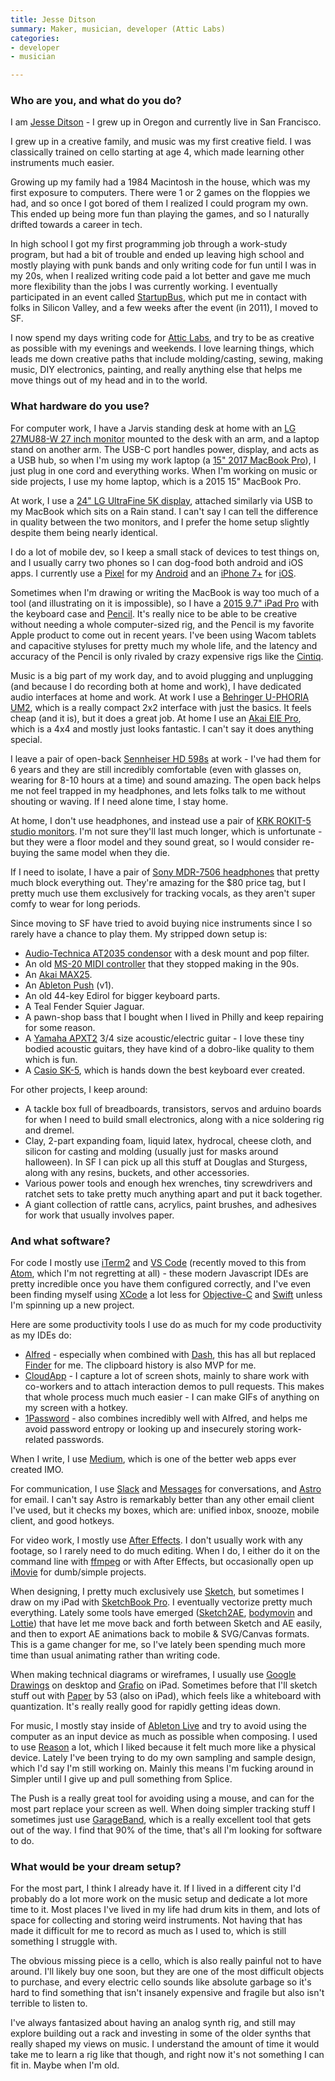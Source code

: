 ```yaml
---
title: Jesse Ditson
summary: Maker, musician, developer (Attic Labs)
categories:
- developer
- musician

---
```


### Who are you, and what do you do?

I am [Jesse Ditson](https://jesseditson.com/ "Jesse's website.") - I grew up in Oregon and currently live in San Francisco.

I grew up in a creative family, and music was my first creative field. I was classically trained on cello starting at age 4, which made learning other instruments much easier.

Growing up my family had a 1984 Macintosh in the house, which was my first exposure to computers. There were 1 or 2 games on the floppies we had, and so once I got bored of them I realized I could program my own. This ended up being more fun than playing the games, and so I naturally drifted towards a career in tech.

In high school I got my first programming job through a work-study program, but had a bit of trouble and ended up leaving high school and mostly playing with punk bands and only writing code for fun until I was in my 20s, when I realized writing code paid a lot better and gave me much more flexibility than the jobs I was currently working.
I eventually participated in an event called [StartupBus](https://www.startupbus.com/ "A road trip/hackathon."), which put me in contact with folks in Silicon Valley, and a few weeks after the event (in 2011), I moved to SF.

I now spend my days writing code for [Attic Labs](http://attic.io/ "The Attic Labs website."), and try to be as creative as possible with my evenings and weekends. I love learning things, which leads me down creative paths that include molding/casting, sewing, making music, DIY electronics, painting, and really anything else that helps me move things out of my head and in to the world.

### What hardware do you use?

For computer work, I have a Jarvis standing desk at home with an [LG 27MU88-W 27 inch monitor][27mu88-w] mounted to the desk with an arm, and a laptop stand on another arm. The USB-C port handles power, display, and acts as a USB hub, so when I'm using my work laptop (a [15" 2017 MacBook Pro][macbook-pro]), I just plug in one cord and everything works. When I'm working on music or side projects, I use my home laptop, which is a 2015 15" MacBook Pro.

At work, I use a [24" LG UltraFine 5K display][ultrafine-5k], attached similarly via USB to my MacBook which sits on a Rain stand. I can't say I can tell the difference in quality between the two monitors, and I prefer the home setup slightly despite them being nearly identical.

I do a lot of mobile dev, so I keep a small stack of devices to test things on, and I usually carry two phones so I can dog-food both android and iOS apps. I currently use a [Pixel][] for my [Android][] and an [iPhone 7+][iphone-7-plus] for [iOS][].

Sometimes when I'm drawing or writing the MacBook is way too much of a tool (and illustrating on it is impossible), so I have a [2015 9.7" iPad Pro][ipad-pro] with the keyboard case and [Pencil][]. It's really nice to be able to be creative without needing a whole computer-sized rig, and the Pencil is my favorite Apple product to come out in recent years. I've been using Wacom tablets and capacitive styluses for pretty much my whole life, and the latency and accuracy of the Pencil is only rivaled by crazy expensive rigs like the [Cintiq][].

Music is a big part of my work day, and to avoid plugging and unplugging (and because I do recording both at home and work), I have dedicated audio interfaces at home and work. At work I use a [Behringer U-PHORIA UM2][u-phoria-um2], which is a really compact 2x2 interface with just the basics. It feels cheap (and it is), but it does a great job. At home I use an [Akai EIE Pro][eie-pro], which is a 4x4 and mostly just looks fantastic. I can't say it does anything special.

I leave a pair of open-back [Sennheiser HD 598s][hd-598] at work - I've had them for 6 years and they are still incredibly comfortable (even with glasses on, wearing for 8-10 hours at a time) and sound amazing. The open back helps me not feel trapped in my headphones, and lets folks talk to me without shouting or waving. If I need alone time, I stay home.

At home, I don't use headphones, and instead use a pair of [KRK ROKIT-5 studio monitors][rokit-5]. I'm not sure they'll last much longer, which is unfortunate - but they were a floor model and they sound great, so I would consider re-buying the same model when they die.

If I need to isolate, I have a pair of [Sony MDR-7506 headphones][mdr-7506] that pretty much block everything out. They're amazing for the $80 price tag, but I pretty much use them exclusively for tracking vocals, as they aren't super comfy to wear for long periods.

Since moving to SF have tried to avoid buying nice instruments since I so rarely have a chance to play them. My stripped down setup is:

- [Audio-Technica AT2035 condensor][at2035] with a desk mount and pop filter.
- An old [MS-20 MIDI controller][ms-20] that they stopped making in the 90s.
- An [Akai MAX25][max25].
- An [Ableton Push][push] (v1).
- An old 44-key Edirol for bigger keyboard parts.
- A Teal Fender Squier Jaguar.
- A pawn-shop bass that I bought when I lived in Philly and keep repairing for some reason.
- A [Yamaha APXT2][apxt2] 3/4 size acoustic/electric guitar - I love these tiny bodied acoustic guitars, they have kind of a dobro-like quality to them which is fun.
- A [Casio SK-5][sk-5], which is hands down the best keyboard ever created.

For other projects, I keep around:

- A tackle box full of breadboards, transistors, servos and arduino boards for when I need to build small electronics, along with a nice soldering rig and dremel.
- Clay, 2-part expanding foam, liquid latex, hydrocal, cheese cloth, and silicon for casting and molding (usually just for masks around halloween). In SF I can pick up all this stuff at Douglas and Sturgess, along with any resins, buckets, and other accessories.
- Various power tools and enough hex wrenches, tiny screwdrivers and ratchet sets to take pretty much anything apart and put it back together.
- A giant collection of rattle cans, acrylics, paint brushes, and adhesives for work that usually involves paper.

### And what software?

For code I mostly use [iTerm2][] and [VS Code][visual-studio-code] (recently moved to this from [Atom][], which I'm not regretting at all) - these modern Javascript IDEs are pretty incredible once you have them configured correctly, and I've even been finding myself using [XCode][] a lot less for [Objective-C][] and [Swift][] unless I'm spinning up a new project.

Here are some productivity tools I use do as much for my code productivity as my IDEs do:

- [Alfred][] - especially when combined with [Dash][], this has all but replaced [Finder][] for me. The clipboard history is also MVP for me.
- [CloudApp][] - I capture a lot of screen shots, mainly to share work with co-workers and to attach interaction demos to pull requests. This makes that whole process much much easier - I can make GIFs of anything on my screen with a hotkey.
- [1Password][] - also combines incredibly well with Alfred, and helps me avoid password entropy or looking up and insecurely storing work-related passwords.

When I write, I use [Medium][], which is one of the better web apps ever created IMO.

For communication, I use [Slack][] and [Messages][] for conversations, and [Astro][] for email. I can't say Astro is remarkably better than any other email client I've used, but it checks my boxes, which are: unified inbox, snooze, mobile client, and good hotkeys.

For video work, I mostly use [After Effects][after-effects]. I don't usually work with any footage, so I rarely need to do much editing. When I do, I either do it on the command line with [ffmpeg][] or with After Effects, but occasionally open up [iMovie][] for dumb/simple projects.

When designing, I pretty much exclusively use [Sketch][], but sometimes I draw on my iPad with [SketchBook Pro][sketchbook-pro-ios]. I eventually vectorize pretty much everything. Lately some tools have emerged ([Sketch2AE][], [bodymovin][] and [Lottie][]) that have let me move back and forth between Sketch and AE easily, and then to export AE animations back to mobile & SVG/Canvas formats. This is a game changer for me, so I've lately been spending much more time than usual animating rather than writing code.

When making technical diagrams or wireframes, I usually use [Google Drawings][google-drawings] on desktop and [Grafio][grafio-ios] on iPad. Sometimes before that I'll sketch stuff out with [Paper][paper-ios] by 53 (also on iPad), which feels like a whiteboard with quantization. It's really really good for rapidly getting ideas down.

For music, I mostly stay inside of [Ableton Live][live] and try to avoid using the computer as an input device as much as possible when composing. I used to use [Reason][] a lot, which I liked because it felt much more like a physical device. Lately I've been trying to do my own sampling and sample design, which I'd say I'm still working on. Mainly this means I'm fucking around in Simpler until I give up and pull something from Splice.

The Push is a really great tool for avoiding using a mouse, and can for the most part replace your screen as well. When doing simpler tracking stuff I sometimes just use [GarageBand][], which is a really excellent tool that gets out of the way. I find that 90% of the time, that's all I'm looking for software to do.

### What would be your dream setup?

For the most part, I think I already have it. If I lived in a different city I'd probably do a lot more work on the music setup and dedicate a lot more time to it. Most places I've lived in my life had drum kits in them, and lots of space for collecting and storing weird instruments. Not having that has made it difficult for me to record as much as I used to, which is still something I struggle with.

The obvious missing piece is a cello, which is also really painful not to have around. I'll likely buy one soon, but they are one of the most difficult objects to purchase, and every electric cello sounds like absolute garbage so it's hard to find something that isn't insanely expensive and fragile but also isn't terrible to listen to.

I've always fantasized about having an analog synth rig, and still may explore building out a rack and investing in some of the older synths that really shaped my views on music. I understand the amount of time it would take me to learn a rig like that though, and right now it's not something I can fit in. Maybe when I'm old.

[27mu88-w]: https://www.amazon.com/LG-Electronics-27MU88-W-27-Inch-LED-lit/dp/B01LG5RY74 "A 27 inch LED monitor."
[apxt2]: https://usa.yamaha.com/products/musical_instruments/guitars_basses/ac_guitars/apx-t/index.html "A 3/4 electric acoustic guitar."
[at2035]: https://www.audio-technica.com/cms/wired_mics/cebb57a269d232ee/ "A cardioid microphone."
[cintiq]: https://www.wacom.com/en/us/cintiq "A computer screen you can draw on."
[eie-pro]: https://akaipro.com/products/recording/eie-pro "A USB audio interface."
[hd-598]: https://en-us.sennheiser.com/audio-headphones-high-end-surround-sound-hd-598 "Over-the-ear headphones."
[ipad-pro]: https://en.wikipedia.org/wiki/IPad_Pro "An iOS tablet."
[iphone-7-plus]: https://en.wikipedia.org/wiki/IPhone_7 "A 5.5 inch iOS smartphone."
[macbook-pro]: https://www.apple.com/macbook-pro/ "A laptop."
[max25]: https://akaipro.com/products/keyboard-controllers/max-25 "A small keyboard controller."
[mdr-7506]: https://www.amazon.com/Sony-MDR7506-Professional-Diaphragm-Headphone/dp/B000AJIF4E "Studio-quality headphones."
[ms-20]: https://en.wikipedia.org/wiki/Korg_MS-20 "A synthesiser."
[pencil]: https://www.fiftythree.com/pencil "An iPad stylus."
[pixel]: https://store.google.com/product/pixel_phone "A 5 inch Android smartphone."
[push]: https://www.ableton.com/en/push/ "Unique music-making hardware."
[rokit-5]: http://www.krksys.com/krk-studio-monitor-speakers/rokit/rokit-5.html "Studio monitors."
[sk-5]: https://en.wikipedia.org/wiki/Casio_SK-5 "A musical keyboard."
[swift]: https://www.lamyusa.com/us_en/rollerball-pen-lamy-swift.html "A rollerball pen."
[u-phoria-um2]: https://www.amazon.com/Behringer-UM2-BEHRINGER-U-PHORIA/dp/B00EK1OTZC "A USB audio interface."
[ultrafine-5k]: https://www.apple.com/shop/product/HKN62LL/A/lg-ultrafine-5k-display "A 27 inch monitor."
[1password]: https://1password.com "Password management software for Mac OS X."
[after-effects]: https://www.adobe.com/products/aftereffects.html "Motion graphics and video editing software."
[alfred]: https://www.alfredapp.com/ "A launcher app for the Mac."
[android]: https://developers.google.com/android/?csw=1 "A mobile phone platform."
[astro]: https://www.helloastro.com/ "A collection of email clients."
[atom]: https://atom.io/ "A text editor based on web technology."
[bodymovin]: https://github.com/bodymovin/bodymovin "A tool for exporting After Effects animations into HTML and SVG."
[cloudapp]: https://www.getcloudapp.com/ "A cloud-based file sharing menubar app for Mac OS X."
[dash]: https://kapeli.com/dash "A snippet and documentation browser for Mac developers."
[ffmpeg]: http://www.ffmpeg.org/ "Comprehensive audio/video software."
[finder]: https://en.wikipedia.org/wiki/Finder_(software) "A file manager included with Mac OS X."
[garageband]: https://www.apple.com/mac/garageband/ "An audio recording and editing tool for the Mac."
[google-drawings]: https://docs.google.com/drawings/ "Web-based diagramming software."
[grafio-ios]: http://tentouchapps.com/grafio/ "A diagramming app."
[imovie]: https://www.apple.com/imovie/ "A Mac OS X video editor, included in iLife."
[ios]: https://www.apple.com/ios/ios-10/ "A mobile operating system."
[iterm2]: https://iterm2.com/ "An alternative terminal application for Mac OS X."
[live]: https://www.ableton.com/en/live/ "Musical creation software."
[lottie]: https://airbnb.design/lottie/ "A library for rendering After Effects animations."
[medium]: https://medium.com/ "A writing/blogging service."
[messages]: https://en.wikipedia.org/wiki/Messages_(application) "A chat client for Mac."
[objective-c]: https://en.wikipedia.org/wiki/Objective-C "An object-oriented compiled language."
[paper-ios]: https://www.fiftythree.com/paper "A notebook/drawing app."
[reason]: https://www.propellerheads.se/reason "A virtual studio rack for creating music."
[sketch]: https://www.sketchapp.com/ "A vector drawing application for Mac OS X."
[sketch2ae]: https://google.github.io/sketch2ae/ "A plugin for exporting Sketch layers into After Effects."
[sketchbook-pro-ios]: https://www.sketchbook.com/mobile "A drawing app."
[slack]: https://slack.com/ "A collaboration service."
[visual-studio-code]: https://code.visualstudio.com/ "A development IDE."
[xcode]: https://en.wikipedia.org/wiki/Xcode "An IDE for Mac developers."

